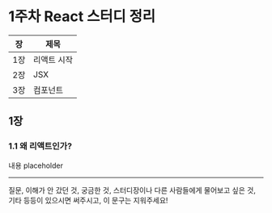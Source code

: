 # 1주차 React 스터디 정리

| 장   | 제목          |
| ---- | ------------- |
| 1장 | 리액트 시작 |
| 2장 | JSX |
| 3장 | 컴포넌트 |

## 1장

### 1.1 왜 리액트인가?

내용 placeholder

------

질문, 이해가 안 갔던 것, 궁금한 것, 스터디장이나 다른 사람들에게 물어보고 싶은 것, 기타 등등이 있으시면 써주시고, 이 문구는 지워주세요!
